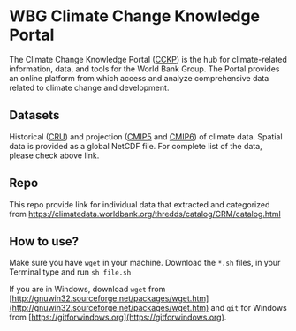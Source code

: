 # WBG Climate Change Knowledge Portal

The Climate Change Knowledge Portal ([CCKP](https://climateknowledgeportal.worldbank.org/)) is the hub for climate-related information, data, and tools for the World Bank Group. The Portal provides an online platform from which access and analyze comprehensive data related to climate change and development.

## Datasets

Historical ([CRU](https://crudata.uea.ac.uk/cru/data/hrg/)) and projection ([CMIP5](https://pcmdi.llnl.gov/mips/cmip5/) and [CMIP6](https://pcmdi.llnl.gov/CMIP6/)) of climate data. 
Spatial data is provided as a global NetCDF file. For complete list of the data, please check above link.

## Repo

This repo provide link for individual data that extracted and categorized from https://climatedata.worldbank.org/thredds/catalog/CRM/catalog.html

## How to use?

Make sure you have `wget` in your machine. Download the `*.sh` files, in your Terminal type and run `sh file.sh`

If you are in Windows, download `wget` from [http://gnuwin32.sourceforge.net/packages/wget.htm](http://gnuwin32.sourceforge.net/packages/wget.htm) and `git` for Windows from [https://gitforwindows.org](https://gitforwindows.org).
